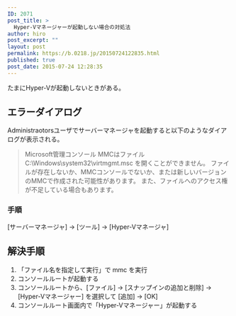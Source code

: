 ```yaml
---
ID: 2071
post_title: >
  Hyper-Vマネージャーが起動しない場合の対処法
author: hiro
post_excerpt: ""
layout: post
permalink: https://b.0218.jp/20150724122835.html
published: true
post_date: 2015-07-24 12:28:35
---
```

たまにHyper-Vが起動しないときがある。

<!--more-->
<h2>エラーダイアログ</h2>
Administraotorsユーザでサーバーマネージャを起動すると以下のようなダイアログが表示される。

<blockquote>Microsoft管理コンソール
MMCはファイル C:\Windows\system32\virtmgmt.msc を開くことができません。
ファイルが存在しないか、MMCコンソールでないか、または新しいバージョンのMMCで作成された可能性があります。
また、ファイルへのアクセス権が不足している場合もあります。</blockquote>

<h3>手順</h3>
[サーバーマネージャ] -> [ツール] -> [Hyper-Vマネージャ]

<h2>解決手順</h2>
<ol>
	<li>「ファイル名を指定して実行」で mmc を実行</li>
	<li>コンソールルートが起動する</li>
	<li>コンソールルートから、[ファイル] -> [スナップインの追加と削除] -> [Hyper-Vマネージャー] を選択して [追加] -> [OK]</li>
	<li>コンソールルート画面内で「Hyper-Vマネージャー」が起動する</li>
</ol>